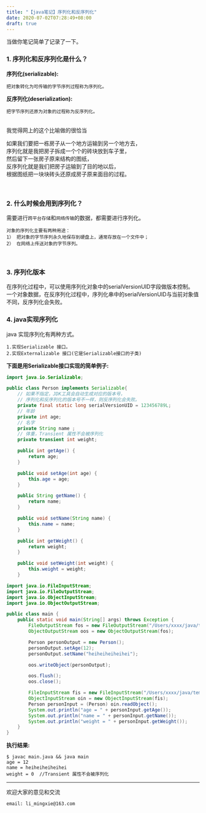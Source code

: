 ```yaml
---
title: "【java笔记】序列化和反序列化"
date: 2020-07-02T07:28:49+08:00
draft: true
---
```

当做你笔记简单了记录了一下。

### **1. 序列化和反序列化是什么？**

**序列化(serializable):** 

    把对象转化为可传输的字节序列过程称为序列化。 

**反序列化(deserialization):** 

    把字节序列还原为对象的过程称为反序列化。  

<br />
我觉得网上的这个比喻做的很恰当  

>
如果我们要把一栋房子从一个地方运输到另一个地方去，  
序列化就是我把房子拆成一个个的砖块放到车子里，  
然后留下一张房子原来结构的图纸，  
反序列化就是我们把房子运输到了目的地以后，  
根据图纸把一块块砖头还原成房子原来面目的过程。  

<br />

### **2. 什么时候会用到序列化？**

需要进行`跨平台存储`和`网络传输`的数据，都需要进行序列化。  

```
对象的序列化主要有两种用途：  
1） 把对象的字节序列永久地保存到硬盘上，通常存放在一个文件中；  
2） 在网络上传送对象的字节序列。  
```

<br />

### **3. 序列化版本**

在序列化过程中，可以使用序列化对象中的serialVersionUID字段做版本控制。  
一个对象数据，在反序列化过程中，序列化串中的serialVersionUID与当前对象值不同，反序列化会失败。

### **4. java实现序列化**

java 实现序列化有两种方式。  

    1.实现Serializable 接口。  
    2.实现Externalizable 接口(它是Serializable接口的子类)  

**下面是用Serializable接口实现的简单例子:**

```java
import java.io.Serializable;

public class Person implements Serializable{
    // 如果不指定，JDK工具会自动生成对应的版本号，
    // 序列化和反序列化的版本号不一样，则反序列化会失败。
    private final static long serialVersionUID = 123456789L;
    // 年龄
    private int age;
    // 名字
    private String name ;
    // 体重，Transient 属性不会被序列化
    private transient int weight;

    public int getAge() {
        return age;
    }

    public void setAge(int age) {
        this.age = age;
    }

    public String getName() {
        return name;
    }

    public void setName(String name) {
        this.name = name;
    }

    public int getWeight() {
        return weight;
    }

    public void setWeight(int weight) {
        this.weight = weight;
    }
```

```java
import java.io.FileInputStream;
import java.io.FileOutputStream;
import java.io.ObjectInputStream;
import java.io.ObjectOutputStream;

public class main {
    public static void main(String[] args) throws Exception {
        FileOutputStream fos = new FileOutputStream("/Users/xxxx/java/temp.txt");
        ObjectOutputStream oos = new ObjectOutputStream(fos);

        Person personOutput = new Person();
        personOutput.setAge(12);
        personOutput.setName("heiheiheiheihei");

        oos.writeObject(personOutput);

        oos.flush();
        oos.close();

        FileInputStream fis = new FileInputStream("/Users/xxxx/java/temp.txt");
        ObjectInputStream oin = new ObjectInputStream(fis);
        Person personInput = (Person) oin.readObject();
        System.out.println("age = " + personInput.getAge());
        System.out.println("name = " + personInput.getName());
        System.out.println("weight = " + personInput.getWeight());
    }
}
```

**执行结果:**

    $ javac main.java && java main
    age = 12
    name = heiheiheiheihei
    weight = 0  //Transient 属性不会被序列化


----------------------------------------------
欢迎大家的意见和交流

`email: li_mingxie@163.com`